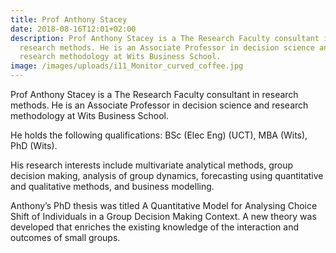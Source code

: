 ```yaml
---
title: Prof Anthony Stacey
date: 2018-08-16T12:01+02:00
description: Prof Anthony Stacey is a The Research Faculty consultant in
  research methods. He is an Associate Professor in decision science and
  research methodology at Wits Business School.
image: /images/uploads/i11_Monitor_curved_coffee.jpg
---
```

Prof Anthony Stacey is a The Research Faculty consultant in research methods. He is an Associate Professor in decision science and research methodology at Wits Business School.

He holds the following qualifications: BSc (Elec Eng) (UCT), MBA (Wits), PhD (Wits).

His research interests include multivariate analytical methods, group decision making, analysis of group dynamics, forecasting using quantitative and qualitative methods, and business modelling.

Anthony’s PhD thesis was titled A Quantitative Model for Analysing Choice Shift of Individuals in a Group Decision Making Context. A new theory was developed that enriches the existing knowledge of the interaction and outcomes of small groups.
